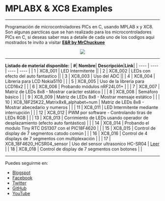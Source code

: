 # MPLABX & XC8 Examples
***
Programación de microcontroladores PICs en C, usando MPLAB x y XC8. Son algunas parcticas que se han realizado para los microcontroladores PICs en C, si deseas saber mas a detalle de cada uno de los codigos aqui mostrados te invito a visitar [**E&R by MrChuckuee**](http://mrchunckuee.blogspot.mx/p/mplapx-y-xc8.html) 

<p align="center">
  <img src="http://2.bp.blogspot.com/-n3qpKEQO2w4/VF8P-RfQv5I/AAAAAAAAB5k/QfjsE5pZKYU/s1600/mplab%2Bx%2By%2Bxc8%2B-%2Belectronica%2By%2Brobotica.png"/>
</p>

***
**Listado de material disponible:**
| **#**| **Nombre**| **Descripción**|**Link**|
| ---- | ---- | ---- | ---- |
| 1 | XC8_001 | LED Intermitente ||
| 2 | XC8_002 | LEDs con efecto del auto fantastico ||
| 3 | XC8_003 | Uso del ADC ||
| 4 | XC8_004 | Libreria para LCD Nokia5110 |  |
| 5 | XC8_005 | Uso de la libreria para LCD16x2 |  |
| 6 | XC8_006 | Probando módulos nRF24L01+ |  |
| 7 | XC8_007 | Matriz de LEDs 8x8 - Mostrar carácter estático |  |
| 8 | XC8_008 | Semáforo básico |  |
| 9 | XC8_009 | Matriz de LEDs 8x8 - Mostrar mensaje estático |  |
| 10 | XC8_18F25K22_Matrix8x8_alphabet+num | Matriz de LEDs 8x8 - Mostrar abecedario y numeros |  |
| 11 | XC8_011 | LED Intermitente mediante interrupción |  |
| 12 | XC8_012 | PWM por software - Controlando tiras de LEDs RGB |  |
| 13 | XC8_013 | Corrimiento de LEDs usando operador de desplazamiento (efecto auto fantástico) |  |
| 14 | XC8_014 | Probando el modulo Tiny RTC DS1307 con el PIC18F4620 |  |
| 15 | XC8_015 | Control de display de 7 segmentos catodo común |  |
| 16 | XC8_016 | Control de 4 displays de 7 segmentos con multiplexación |  |
| 17 | XC8_18F4620_HCSR04_sensor | Uso del sensor ultrasonico HC-SR04  | [Leer](https://mrchunckuee.blogspot.com/2020/04/MPLABX-y-XC8-017.html) |
| 18 | XC8_018 | Control de display de 7 segmentos con botones |  |

***
Puedes seguirme en:
- [Blogspot](http://mrchunckuee.blogspot.com)
- [Facebook](https://www.facebook.com/ElectronicayRobotica)
- [Twitter](https://twitter.com/MrChunckuee)
- [GitHub](https://github.com/MrChunckuee)
- [YouTube](https://www.youtube.com/user/mrchunckueepsr)
